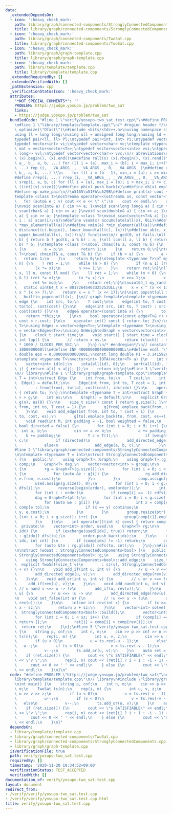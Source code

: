 ```yaml
---
data:
  _extendedDependsOn:
  - icon: ':heavy_check_mark:'
    path: library/graph/connected-components/StronglyConnectedComponents.cpp
    title: library/graph/connected-components/StronglyConnectedComponents.cpp
  - icon: ':heavy_check_mark:'
    path: library/graph/connected-components/TwoSat.cpp
    title: library/graph/connected-components/TwoSat.cpp
  - icon: ':heavy_check_mark:'
    path: library/graph/graph-template.cpp
    title: library/graph/graph-template.cpp
  - icon: ':heavy_check_mark:'
    path: library/template/template.cpp
    title: library/template/template.cpp
  _extendedRequiredBy: []
  _extendedVerifiedWith: []
  _pathExtension: cpp
  _verificationStatusIcon: ':heavy_check_mark:'
  attributes:
    '*NOT_SPECIAL_COMMENTS*': ''
    PROBLEM: https://judge.yosupo.jp/problem/two_sat
    links:
    - https://judge.yosupo.jp/problem/two_sat
  bundledCode: "#line 1 \"verify/yosupo-two_sat.test.cpp\"\n#define PROBLEM \"https://judge.yosupo.jp/problem/two_sat\"\
    \n#line 1 \"library/template/template.cpp\"\n/* #region header */\n\n#pragma GCC\
    \ optimize(\"Ofast\")\n#include <bits/stdc++.h>\nusing namespace std;\n// types\n\
    using ll = long long;\nusing ull = unsigned long long;\nusing ld = long double;\n\
    typedef pair<ll, ll> Pl;\ntypedef pair<int, int> Pi;\ntypedef vector<ll> vl;\n\
    typedef vector<int> vi;\ntypedef vector<char> vc;\ntemplate <typename T>\nusing\
    \ mat = vector<vector<T>>;\ntypedef vector<vector<int>> vvi;\ntypedef vector<vector<long\
    \ long>> vvl;\ntypedef vector<vector<char>> vvc;\n// abreviations\n#define all(x)\
    \ (x).begin(), (x).end()\n#define rall(x) (x).rbegin(), (x).rend()\n#define rep_(i,\
    \ a_, b_, a, b, ...) for (ll i = (a), max_i = (b); i < max_i; i++)\n#define rep(i,\
    \ ...) rep_(i, __VA_ARGS__, __VA_ARGS__, 0, __VA_ARGS__)\n#define rrep_(i, a_,\
    \ b_, a, b, ...) \\\n    for (ll i = (b - 1), min_i = (a); i >= min_i; i--)\n\
    #define rrep(i, ...) rrep_(i, __VA_ARGS__, __VA_ARGS__, 0, __VA_ARGS__)\n#define\
    \ srep(i, a, b, c) for (ll i = (a), max_i = (b); i < max_i; i += c)\n#define SZ(x)\
    \ ((int)(x).size())\n#define pb(x) push_back(x)\n#define eb(x) emplace_back(x)\n\
    #define mp make_pair\n//\u5165\u51FA\u529B\n#define print(x) cout << x << endl\n\
    template <class T>\nostream& operator<<(ostream& os, const vector<T>& v) {\n \
    \   for (auto& e : v) cout << e << \" \";\n    cout << endl;\n    return os;\n\
    }\nvoid scan(int& a) { cin >> a; }\nvoid scan(long long& a) { cin >> a; }\nvoid\
    \ scan(char& a) { cin >> a; }\nvoid scan(double& a) { cin >> a; }\nvoid scan(string&\
    \ a) { cin >> a; }\ntemplate <class T>\nvoid scan(vector<T>& a) {\n    for (auto&\
    \ i : a) scan(i);\n}\n#define vsum(x) accumulate(all(x), 0LL)\n#define vmax(a)\
    \ *max_element(all(a))\n#define vmin(a) *min_element(all(a))\n#define lb(c, x)\
    \ distance((c).begin(), lower_bound(all(c), (x)))\n#define ub(c, x) distance((c).begin(),\
    \ upper_bound(all(c), (x)))\n// functions\n// gcd(0, x) fails.\nll gcd(ll a, ll\
    \ b) { return b ? gcd(b, a % b) : a; }\nll lcm(ll a, ll b) { return a / gcd(a,\
    \ b) * b; }\ntemplate <class T>\nbool chmax(T& a, const T& b) {\n    if (a < b)\
    \ {\n        a = b;\n        return 1;\n    }\n    return 0;\n}\ntemplate <class\
    \ T>\nbool chmin(T& a, const T& b) {\n    if (b < a) {\n        a = b;\n     \
    \   return 1;\n    }\n    return 0;\n}\ntemplate <typename T>\nT mypow(T x, ll\
    \ n) {\n    T ret = 1;\n    while (n > 0) {\n        if (n & 1) (ret *= x);\n\
    \        (x *= x);\n        n >>= 1;\n    }\n    return ret;\n}\nll modpow(ll\
    \ x, ll n, const ll mod) {\n    ll ret = 1;\n    while (n > 0) {\n        if (n\
    \ & 1) (ret *= x);\n        (x *= x);\n        n >>= 1;\n        x %= mod;\n \
    \       ret %= mod;\n    }\n    return ret;\n}\n\nuint64_t my_rand(void) {\n \
    \   static uint64_t x = 88172645463325252ULL;\n    x = x ^ (x << 13);\n    x =\
    \ x ^ (x >> 7);\n    return x = x ^ (x << 17);\n}\nint popcnt(ull x) { return\
    \ __builtin_popcountll(x); }\n// graph template\ntemplate <typename T>\nstruct\
    \ edge {\n    int src, to;\n    T cost;\n\n    edge(int to, T cost) : src(-1),\
    \ to(to), cost(cost) {}\n\n    edge(int src, int to, T cost) : src(src), to(to),\
    \ cost(cost) {}\n\n    edge& operator=(const int& x) {\n        to = x;\n    \
    \    return *this;\n    }\n\n    bool operator<(const edge<T>& r) const { return\
    \ cost < r.cost; }\n\n    operator int() const { return to; }\n};\ntemplate <typename\
    \ T>\nusing Edges = vector<edge<T>>;\ntemplate <typename T>\nusing WeightedGraph\
    \ = vector<Edges<T>>;\nusing UnWeightedGraph = vector<vector<int>>;\nstruct Timer\
    \ {\n    clock_t start_time;\n    void start() { start_time = clock(); }\n   \
    \ int lap() {\n        // return x ms.\n        return (clock() - start_time)\
    \ * 1000 / CLOCKS_PER_SEC;\n    }\n};\n/* #endregion*/\n// constant\n#define inf\
    \ 1000000000ll\n#define INF 4000000004000000000LL\n#define endl '\\n'\nconst long\
    \ double eps = 0.000000000000001;\nconst long double PI = 3.141592653589793;\n\
    \ntemplate <typename T>\nvector<int> IOTA(vector<T> a) {\n    int n = a.size();\n\
    \    vector<int> id(n);\n    iota(all(id), 0);\n    sort(all(id), [&](int i, int\
    \ j) { return a[i] < a[j]; });\n    return id;\n}\n#line 3 \"verify/yosupo-two_sat.test.cpp\"\
    \n// library\n#line 1 \"library/graph/graph-template.cpp\"\ntemplate <typename\
    \ T = int>\nstruct Edge {\n    int from, to;\n    T cost;\n    int idx;\n\n  \
    \  Edge() = default;\n\n    Edge(int from, int to, T cost = 1, int idx = -1)\n\
    \        : from(from), to(to), cost(cost), idx(idx) {}\n\n    operator int() const\
    \ { return to; }\n};\n\ntemplate <typename T = int>\nstruct Graph {\n    vector<vector<Edge<T>\
    \ > > g;\n    int es;\n\n    Graph() = default;\n\n    explicit Graph(int n) :\
    \ g(n), es(0) {}\n\n    size_t size() const { return g.size(); }\n\n    void add_directed_edge(int\
    \ from, int to, T cost = 1) {\n        g[from].emplace_back(from, to, cost, es++);\n\
    \    }\n\n    void add_edge(int from, int to, T cost = 1) {\n        g[from].emplace_back(from,\
    \ to, cost, es);\n        g[to].emplace_back(to, from, cost, es++);\n    }\n\n\
    \    void read(int M, int padding = -1, bool weighted = false,\n             \
    \ bool directed = false) {\n        for (int i = 0; i < M; i++) {\n          \
    \  int a, b;\n            cin >> a >> b;\n            a += padding;\n        \
    \    b += padding;\n            T c = T(1);\n            if (weighted) cin >>\
    \ c;\n            if (directed)\n                add_directed_edge(a, b, c);\n\
    \            else\n                add_edge(a, b, c);\n        }\n    }\n};\n\
    #line 2 \"library/graph/connected-components/StronglyConnectedComponents.cpp\"\
    \n\ntemplate <typename T = int>\nstruct StronglyConnectedComponents : Graph<T>\
    \ {\n   public:\n    using Graph<T>::Graph;\n    using Graph<T>::g;\n    vector<int>\
    \ comp;\n    Graph<T> dag;\n    vector<vector<int> > group;\n\n    void build()\
    \ {\n        rg = Graph<T>(g.size());\n        for (int i = 0; i < g.size(); i++)\
    \ {\n            for (auto &e : g[i]) {\n                rg.add_directed_edge(e.to,\
    \ e.from, e.cost);\n            }\n        }\n        comp.assign(g.size(), -1);\n\
    \        used.assign(g.size(), 0);\n        for (int i = 0; i < g.size(); i++)\
    \ dfs(i);\n        reverse(begin(order), end(order));\n        int ptr = 0;\n\
    \        for (int i : order)\n            if (comp[i] == -1) rdfs(i, ptr), ptr++;\n\
    \        dag = Graph<T>(ptr);\n        for (int i = 0; i < g.size(); i++) {\n\
    \            for (auto &e : g[i]) {\n                int x = comp[e.from], y =\
    \ comp[e.to];\n                if (x == y) continue;\n                dag.add_directed_edge(x,\
    \ y, e.cost);\n            }\n        }\n        group.resize(ptr);\n        for\
    \ (int i = 0; i < g.size(); i++) {\n            group[comp[i]].emplace_back(i);\n\
    \        }\n    }\n\n    int operator[](int k) const { return comp[k]; }\n\n \
    \  private:\n    vector<int> order, used;\n    Graph<T> rg;\n\n    void dfs(int\
    \ idx) {\n        if (exchange(used[idx], true)) return;\n        for (auto &to\
    \ : g[idx]) dfs(to);\n        order.push_back(idx);\n    }\n\n    void rdfs(int\
    \ idx, int cnt) {\n        if (comp[idx] != -1) return;\n        comp[idx] = cnt;\n\
    \        for (auto &to : rg.g[idx]) rdfs(to, cnt);\n    }\n};\n#line 2 \"library/graph/connected-components/TwoSat.cpp\"\
    \n\nstruct TwoSat : StronglyConnectedComponents<bool> {\n   public:\n    using\
    \ StronglyConnectedComponents<bool>::g;\n    using StronglyConnectedComponents<bool>::comp;\n\
    \    using StronglyConnectedComponents<bool>::add_edge;\n    size_t sz;\n\n  \
    \  explicit TwoSat(size_t v)\n        : sz(v), StronglyConnectedComponents<bool>(v\
    \ + v) {}\n\n    void add_if(int u, int v) {\n        // u -> v <=> !v -> !u\n\
    \        add_directed_edge(u, v);\n        add_directed_edge(rev(v), rev(u));\n\
    \    }\n\n    void add_or(int u, int v) {\n        // u or v <=> !u -> v\n   \
    \     add_if(rev(u), v);\n    }\n\n    void add_nand(int u, int v) {\n       \
    \ // u nand v <=> u -> !v\n        add_if(u, rev(v));\n    }\n\n    void set_true(int\
    \ u) {\n        // u <=> !u -> u\n        add_directed_edge(rev(u), u);\n    }\n\
    \n    void set_false(int u) {\n        // !u <=> u -> !u\n        add_directed_edge(u,\
    \ rev(u));\n    }\n\n    inline int rev(int x) {\n        if (x >= sz) return\
    \ x - sz;\n        return x + sz;\n    }\n\n    vector<int> solve() {\n      \
    \  StronglyConnectedComponents<bool>::build();\n        vector<int> ret(sz);\n\
    \        for (int i = 0; i < sz; i++) {\n            if (comp[i] == comp[rev(i)])\
    \ return {};\n            ret[i] = comp[i] > comp[rev(i)];\n        }\n      \
    \  return ret;\n    }\n};\n#line 5 \"verify/yosupo-two_sat.test.cpp\"\nint main()\
    \ {\n    string p, cnf;\n    int n, m;\n    cin >> p >> cnf >> n >> m;\n    TwoSat\
    \ ts(n);\n    rep(i, m) {\n        int u, v, z;\n        cin >> u >> v >> z;\n\
    \        if (u < 0)\n            u = ts.rev(-u - 1);\n        else\n         \
    \   u--;\n        if (v < 0)\n            v = ts.rev(-v - 1);\n        else\n\
    \            v--;\n        ts.add_or(u, v);\n    }\n    auto ret = ts.solve();\n\
    \    if (ret.size()) {\n        cout << \"s SATISFIABLE\" << endl;\n        cout\
    \ << \"v \";\n        rep(i, n) cout << (ret[i] ? i + 1 : -i - 1) << ' ';\n  \
    \      cout << 0 << ' ' << endl;\n    } else {\n        cout << \"s UNSATISFIABLE\"\
    \ << endl;\n    }\n}\n"
  code: "#define PROBLEM \"https://judge.yosupo.jp/problem/two_sat\"\n#include \"\
    library/template/template.cpp\"\n// library\n#include \"library/graph/connected-components/TwoSat.cpp\"\
    \nint main() {\n    string p, cnf;\n    int n, m;\n    cin >> p >> cnf >> n >>\
    \ m;\n    TwoSat ts(n);\n    rep(i, m) {\n        int u, v, z;\n        cin >>\
    \ u >> v >> z;\n        if (u < 0)\n            u = ts.rev(-u - 1);\n        else\n\
    \            u--;\n        if (v < 0)\n            v = ts.rev(-v - 1);\n     \
    \   else\n            v--;\n        ts.add_or(u, v);\n    }\n    auto ret = ts.solve();\n\
    \    if (ret.size()) {\n        cout << \"s SATISFIABLE\" << endl;\n        cout\
    \ << \"v \";\n        rep(i, n) cout << (ret[i] ? i + 1 : -i - 1) << ' ';\n  \
    \      cout << 0 << ' ' << endl;\n    } else {\n        cout << \"s UNSATISFIABLE\"\
    \ << endl;\n    }\n}"
  dependsOn:
  - library/template/template.cpp
  - library/graph/connected-components/TwoSat.cpp
  - library/graph/connected-components/StronglyConnectedComponents.cpp
  - library/graph/graph-template.cpp
  isVerificationFile: true
  path: verify/yosupo-two_sat.test.cpp
  requiredBy: []
  timestamp: '2020-11-20 19:34:52+09:00'
  verificationStatus: TEST_ACCEPTED
  verifiedWith: []
documentation_of: verify/yosupo-two_sat.test.cpp
layout: document
redirect_from:
- /verify/verify/yosupo-two_sat.test.cpp
- /verify/verify/yosupo-two_sat.test.cpp.html
title: verify/yosupo-two_sat.test.cpp
---
```

